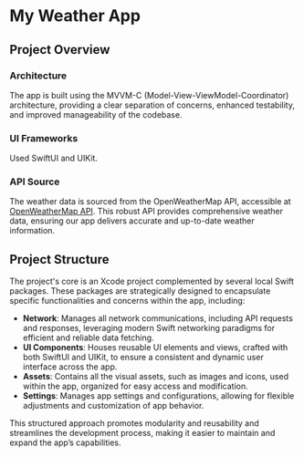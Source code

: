 # My Weather App

## Project Overview

### Architecture
The app is built using the MVVM-C (Model-View-ViewModel-Coordinator) architecture, providing a clear separation of concerns, enhanced testability, and improved manageability of the codebase.

### UI Frameworks
Used SwiftUI and UIKit.

### API Source
The weather data is sourced from the OpenWeatherMap API, accessible at [OpenWeatherMap API](https://openweathermap.org/api). This robust API provides comprehensive weather data, ensuring our app delivers accurate and up-to-date weather information.

## Project Structure

The project's core is an Xcode project complemented by several local Swift packages. These packages are strategically designed to encapsulate specific functionalities and concerns within the app, including:

- **Network**: Manages all network communications, including API requests and responses, leveraging modern Swift networking paradigms for efficient and reliable data fetching.
- **UI Components**: Houses reusable UI elements and views, crafted with both SwiftUI and UIKit, to ensure a consistent and dynamic user interface across the app.
- **Assets**: Contains all the visual assets, such as images and icons, used within the app, organized for easy access and modification.
- **Settings**: Manages app settings and configurations, allowing for flexible adjustments and customization of app behavior.

This structured approach promotes modularity and reusability and streamlines the development process, making it easier to maintain and expand the app’s capabilities.
